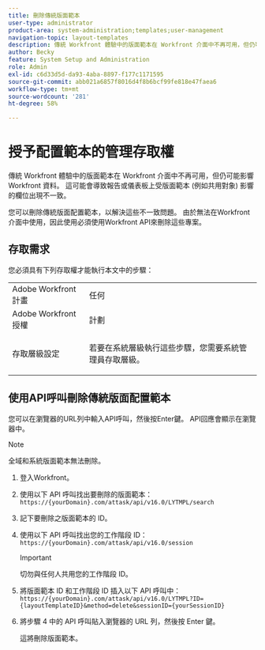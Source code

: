 ```yaml
---
title: 刪除傳統版面範本
user-type: administrator
product-area: system-administration;templates;user-management
navigation-topic: layout-templates
description: 傳統 Workfront 體驗中的版面範本在 Workfront 介面中不再可用，但仍可能影響 Workfront 資料。 這可能會導致報告或儀表板上受版面範本 (例如共用對象) 影響的欄位出現不一致。
author: Becky
feature: System Setup and Administration
role: Admin
exl-id: c6d33d5d-da93-4aba-8897-f177c1171595
source-git-commit: abb021a6857f8016d4f8b6bcf99fe818e47faea6
workflow-type: tm+mt
source-wordcount: '281'
ht-degree: 58%

---
```


# 授予配置範本的管理存取權

傳統 Workfront 體驗中的版面範本在 Workfront 介面中不再可用，但仍可能影響 Workfront 資料。 這可能會導致報告或儀表板上受版面範本 (例如共用對象) 影響的欄位出現不一致。

您可以刪除傳統版面配置範本，以解決這些不一致問題。 由於無法在Workfront介面中使用，因此使用必須使用Workfront API來刪除這些專案。

## 存取需求

您必須具有下列存取權才能執行本文中的步驟：

<table style="table-layout:auto"> 
 <col> 
 <col> 
 <tbody> 
  <tr> 
   <td role="rowheader">Adobe Workfront計畫</td> 
   <td>任何</td> 
  </tr> 
  <tr> 
   <td role="rowheader">Adobe Workfront授權</td> 
   <td>計劃</td> 
  </tr> 
  <tr> 
   <td role="rowheader">存取層級設定</td> 
   <td> <p>若要在系統層級執行這些步驟，您需要系統管理員存取層級。</p> </td> 
  </tr> 
 </tbody> 
</table>

## 使用API呼叫刪除傳統版面配置範本

您可以在瀏覽器的URL列中輸入API呼叫，然後按Enter鍵。 API回應會顯示在瀏覽器中。

>[!NOTE]
>
>全域和系統版面範本無法刪除。

1. 登入Workfront。
1. 使用以下 API 呼叫找出要刪除的版面範本：
   `https://{yourDomain}.com/attask/api/v16.0/LYTMPL/search`
1. 記下要刪除之版面範本的 ID。
1. 使用以下 API 呼叫找出您的工作階段 ID：
   `https://{yourDomain}.com/attask/api/v16.0/session`

   >[!IMPORTANT]
   >
   >切勿與任何人共用您的工作階段 ID。

1. 將版面範本 ID 和工作階段 ID 插入以下 API 呼叫中：
   `https://{yourDomain}.com/attask/api/v16.0/LYTMPL?ID={layoutTemplateID}&method=delete&sessionID={yourSessionID}`
1. 將步驟 4 中的 API 呼叫貼入瀏覽器的 URL 列，然後按 Enter 鍵。

   這將刪除版面範本。
